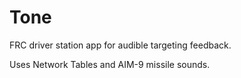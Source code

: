# Tone

FRC driver station app for audible targeting feedback.

Uses Network Tables and AIM-9 missile sounds.
